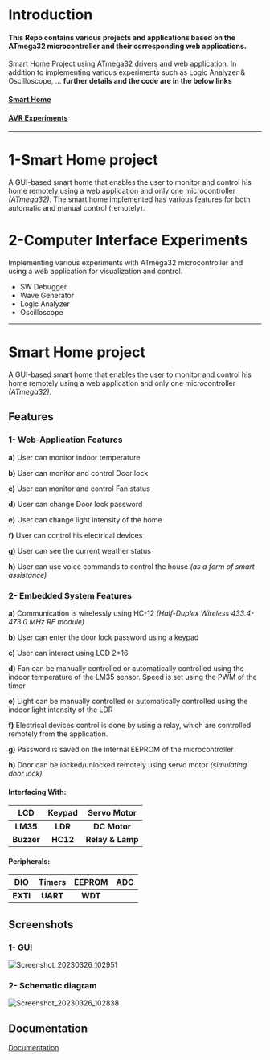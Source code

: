 # Introduction

#### This Repo contains various projects and applications based on the ATmega32 microcontroller and their corresponding web applications.
Smart Home Project using ATmega32 drivers and web application. In addition to implementing various experiments such as Logic Analyzer & Oscilloscope, ... **further details and the code are in the below links**
#### [Smart Home](https://github.com/ItzEnigma/avr-projects/tree/main/Smart%20Home)
#### [AVR Experiments](https://github.com/ItzEnigma/avr-projects/tree/main/Experiments)
---
# 1-Smart Home project

A GUI-based smart home that enables the user to monitor and control his home remotely using a web application and only one microcontroller _(ATmega32)_.
The smart home implemented has various features for both automatic and manual control (remotely).

# 2-Computer Interface Experiments

Implementing various experiments with ATmega32 microcontroller and using a web application for visualization and control.

- SW Debugger
- Wave Generator
- Logic Analyzer
- Oscilloscope
---
# Smart Home project

A GUI-based smart home that enables the user to monitor and control his home remotely using a web application and only one microcontroller _(ATmega32)_.

## Features

### 1- Web-Application Features
__a)__ User can monitor indoor temperature

__b)__ User can monitor and control Door lock

__c)__ User can monitor and control Fan status

__d)__ User can change Door lock password

__e)__ User can change light intensity of the home

__f)__ User can control his electrical devices

__g)__ User can see the current weather status

__h)__ User can use voice commands to control the house _(as a form of smart assistance)_

### 2- Embedded System Features
__a)__ Communication is wirelessly using HC-12 _(Half-Duplex Wireless 433.4-473.0 MHz RF module)_

__b)__ User can enter the door lock password using a keypad

__c)__ User can interact using LCD 2*16

__d)__ Fan can be manually controlled or automatically controlled using the indoor temperature of the LM35 sensor. Speed is set using the PWM of the timer

__e)__ Light can be manually controlled or automatically controlled using the indoor light intensity of the LDR 

__f)__ Electrical devices control is done by using a relay, which are controlled remotely from the application.

__g)__ Password is saved on the internal EEPROM of the microcontroller

__h)__ Door can be locked/unlocked remotely using servo motor _(simulating door lock)_

#### Interfacing With:
|   LCD  	| Keypad 	|  Servo Motor 	|
|:------:	|:------:	|:------------:	|
|  **LM35**  	|   **LDR**  	|   **DC Motor**   	|
| **Buzzer** 	|  **HC12**  	| **Relay & Lamp** 	|

#### Peripherals:
|  DIO 	| Timers 	| EEPROM 	| ADC 	|
|:----:	|:------:	|:------:	|:---:	|
| **EXTI** 	|  **UART**  	|   **WDT**  	|     	|




## Screenshots

### 1- GUI
![Screenshot_20230326_102951](https://user-images.githubusercontent.com/90916721/227803348-cfa38e69-b38f-4496-aa45-bde57c126f24.png)

### 2- Schematic diagram
![Screenshot_20230326_102838](https://user-images.githubusercontent.com/90916721/227803383-a1126fff-0a53-490a-b329-66f7b30b2c2a.png)


## Documentation
[Documentation](https://docs.google.com/presentation/d/1y7YP8cR5dZD1iHyLEIp0PuPn0EHgvfvw/edit?usp=sharing&ouid=106048475929010470109&rtpof=true&sd=true)

